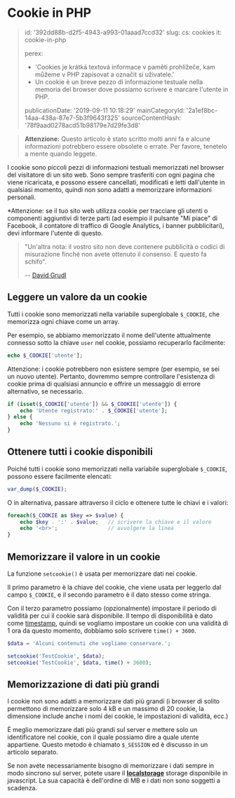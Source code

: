Cookie in PHP
=============

> id: '392dd88b-d2f5-4943-a993-01aaad7ccd32'
> slug:
> 	cs: cookies
> 	it: cookie-in-php
> 
> perex:
> 	- 'Cookies je krátká textová informace v paměti prohlížeče, kam můžeme v PHP zapisovat a označit si uživatele.'
> 	- Un cookie è un breve pezzo di informazione testuale nella memoria del browser dove possiamo scrivere e marcare l'utente in PHP.
> 
> publicationDate: '2019-09-11 10:18:29'
> mainCategoryId: '2a1ef8bc-14aa-438a-87e7-5b3f9643f325'
> sourceContentHash: '78f9aad0278acd51b98179e7d29fe3d8'

> **Attenzione:** Questo articolo è stato scritto molti anni fa e alcune informazioni potrebbero essere obsolete o errate. Per favore, tenetelo a mente quando leggete.

I cookie sono piccoli pezzi di informazioni testuali memorizzati nel browser del visitatore di un sito web. Sono sempre trasferiti con ogni pagina che viene ricaricata, e possono essere cancellati, modificati e letti dall'utente in qualsiasi momento, quindi non sono adatti a memorizzare informazioni personali.

*Attenzione: se il tuo sito web utilizza cookie per tracciare gli utenti o componenti aggiuntivi di terze parti (ad esempio il pulsante "Mi piace" di Facebook, il contatore di traffico di Google Analytics, i banner pubblicitari), devi informare l'utente di questo.

> "Un'altra nota: il vostro sito non deve contenere pubblicità o codici di misurazione finché non avete ottenuto il consenso. E questo fa schifo".
>
> -- <a href="https://phpfashion.com/jak-na-souhlas-s-cookie-ve-zkurvene-eu">David Grudl</a>

Leggere un valore da un cookie
--------------------------

Tutti i cookie sono memorizzati nella variabile superglobale `$_COOKIE`, che memorizza ogni chiave come un array.

Per esempio, se abbiamo memorizzato il nome dell'utente attualmente connesso sotto la chiave `user` nel cookie, possiamo recuperarlo facilmente:

```php
echo $_COOKIE['utente'];
```

Attenzione: i cookie potrebbero non esistere sempre (per esempio, se sei un nuovo utente). Pertanto, dovremmo sempre controllare l'esistenza di cookie prima di qualsiasi annuncio e offrire un messaggio di errore alternativo, se necessario.

```php
if (isset($_COOKIE['utente']) && $_COOKIE['utente']) {
    echo 'Utente registrato:' . $_COOKIE['utente'];
} else {
    echo 'Nessuno si è registrato.';
}
```

Ottenere tutti i cookie disponibili
--------------------------------

Poiché tutti i cookie sono memorizzati nella variabile superglobale `$_COOKIE`, possono essere facilmente elencati:

```php
var_dump($_COOKIE);
```

O in alternativa, passare attraverso il ciclo e ottenere tutte le chiavi e i valori:

```php
foreach($_COOKIE as $key => $value) {
    echo $key . ':' . $value;	// scrivere la chiave e il valore
    echo '<br>';				// avvolgere la linea
}
```

Memorizzare il valore in un cookie
--------------------------

La funzione `setcookie()` è usata per memorizzare dati nei cookie.

Il primo parametro è la chiave del cookie, che viene usata per leggerlo dal campo `$_COOKIE`, e il secondo parametro è il dato stesso come stringa.

Con il terzo parametro possiamo (opzionalmente) impostare il periodo di validità per cui il cookie sarà disponibile. Il tempo di disponibilità è dato come <a href="/date">timestamp</a>, quindi se vogliamo impostare un cookie con una validità di 1 ora da questo momento, dobbiamo solo scrivere `time() + 3600`.

```php
$data = 'Alcuni contenuti che vogliamo conservare.';

setcookie('TestCookie', $data);
setcookie('TestCookie', $data, time() + 3600);
```

Memorizzazione di dati più grandi
-------------------

I cookie non sono adatti a memorizzare dati più grandi (i browser di solito permettono di memorizzare solo 4 kB e un massimo di 20 cookie, la dimensione include anche i nomi dei cookie, le impostazioni di validità, ecc.)

È meglio memorizzare dati più grandi sul server e mettere solo un identificatore nel cookie, con il quale possiamo dire a quale utente appartiene. Questo metodo è chiamato `$_SESSION` ed è discusso in un articolo separato.

Se non avete necessariamente bisogno di memorizzare i dati sempre in modo sincrono sul server, potete usare il **<a href="https://jecas.cz/localstorage">localstorage</a>** storage disponibile in javascript. La sua capacità è dell'ordine di MB e i dati non sono soggetti a scadenza.
